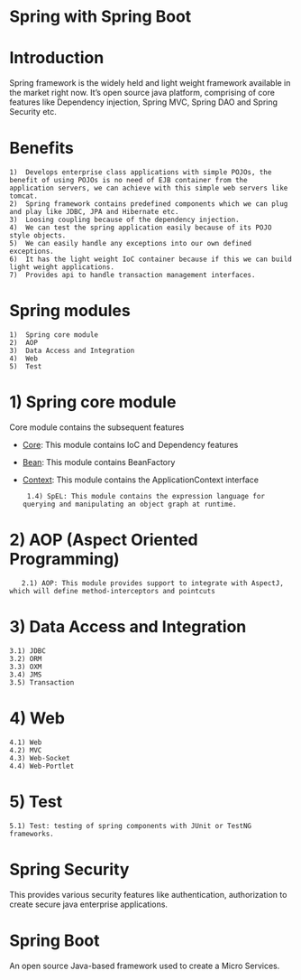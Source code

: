 # Spring with Spring Boot
# Introduction
Spring framework is the widely held and light weight framework available in the market right now.
It’s open source java platform, comprising of core features like Dependency injection, Spring MVC, Spring DAO and Spring Security etc.
# Benefits

	1)	Develops enterprise class applications with simple POJOs, the benefit of using POJOs is no need of EJB container from the application servers, we can achieve with this simple web servers like tomcat.
	2)	Spring framework contains predefined components which we can plug and play like JDBC, JPA and Hibernate etc.
	3)	Loosing coupling because of the dependency injection.
	4)	We can test the spring application easily because of its POJO style objects.
	5)	We can easily handle any exceptions into our own defined exceptions.
	6)	It has the light weight IoC container because if this we can build light weight applications.
	7)	Provides api to handle transaction management interfaces.
# Spring modules

	1)	Spring core module
	2)	AOP
	3)	Data Access and Integration
	4)	Web
	5)	Test
# 1) Spring core module
Core module contains the subsequent features

* [Core](spring-ioc): This module contains IoC and Dependency features 
* [Bean](spring-dependency): This module contains BeanFactory
* [Context](spring-appcontext): This module contains the ApplicationContext interface

       1.4) SpEL: This module contains the expression language for querying and manipulating an object graph at runtime.
# 2) AOP (Aspect Oriented Programming)

       2.1) AOP: This module provides support to integrate with AspectJ, which will define method-interceptors and pointcuts
# 3) Data Access and Integration

	3.1) JDBC
	3.2) ORM
	3.3) OXM
	3.4) JMS
	3.5) Transaction
# 4) Web

	4.1) Web
	4.2) MVC
	4.3) Web-Socket
	4.4) Web-Portlet
# 5) Test

	5.1) Test: testing of spring components with JUnit or TestNG frameworks.
# Spring Security
This provides various security features like authentication, authorization to create secure java enterprise applications.
# Spring Boot
An open source Java-based framework used to create a Micro Services.
